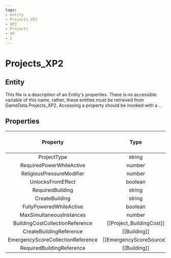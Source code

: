 ```yaml
---
tags:
- entity
- Projects_XP2
- XP2
- Projects
- XP
- 2
---
```

# Projects_XP2
## Entity
This file is a description of an Entity's properties. There is no accessible variable of this name, rather, these entities must be retrieved from GameData.Projects_XP2. Accessing a property should be invoked with a `.`.
## Properties
|	Property	|	Type	|	Collection Of Type?	|	May Be Nil?	|	Default	|	References	|	Key	|	Notes	|
|	:-:	|	:-:	|	:-:	|	:-:	|	:-:	|	:-:	|	:-:	|	-:	|
|	ProjectType	|	string	|		|		|		|	[[Project]].ProjectType	|	✓	|	|
|	RequiredPowerWhileActive	|	number	|		|		|	0	|		|		|	|
|	ReligiousPressureModifier	|	number	|		|		|	0	|		|		|	|
|	UnlocksFromEffect	|	boolean	|		|		|	0	|		|		|	|
|	RequiredBuilding	|	string	|		|	✓	|		|	[[Building]].BuildingType	|		|	|
|	CreateBuilding	|	string	|		|	✓	|		|	[[Building]].BuildingType	|		|	|
|	FullyPoweredWhileActive	|	boolean	|		|	✓	|		|		|		|	|
|	MaxSimultaneousInstances	|	number	|		|	✓	|		|		|		|	|
|	BuildingCostCollectionReference	|	[[Project_BuildingCost]]	|	✓	|	✓	|		|		|		|	|
|	CreateBuildingReference	|	[[Building]]	|		|	✓	|		|		|		|	|
|	EmergencyScoreCollectionReference	|	[[EmergencyScoreSource]]	|	✓	|	✓	|		|		|		|	|
|	RequiredBuildingReference	|	[[Building]]	|		|	✓	|		|		|		|	|

